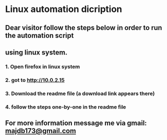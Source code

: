 # Linux automation dicription
## Dear visitor follow the steps below in order to run the automation script
## using linux system.
### 1. Open firefox in linux system
### 2. got to http://10.0.2.15
### 3. Download the readme file (a download link appears there)
### 4. follow the steps one-by-one in the readme file 
## For more information message me via gmail: majdb173@gmail.com
